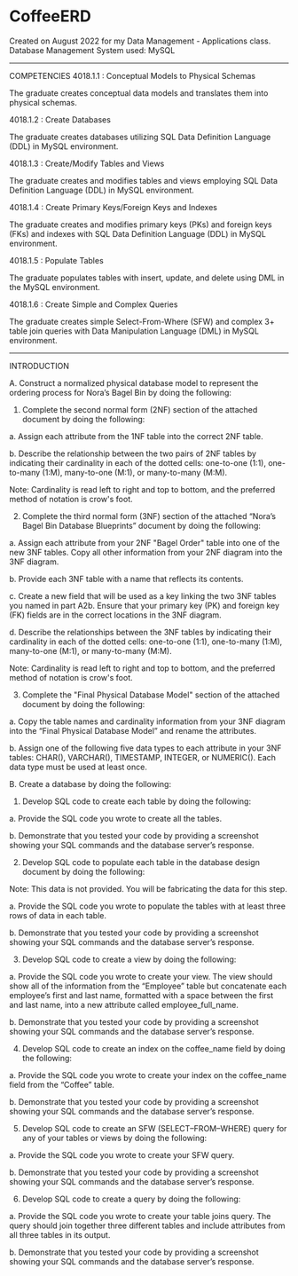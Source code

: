 # CoffeeERD
Created on August 2022 for my Data Management - Applications class.
Database Management System used: MySQL
___________________________________________________________________

COMPETENCIES
4018.1.1 : Conceptual Models to Physical Schemas

The graduate creates conceptual data models and translates them into physical schemas.

4018.1.2 : Create Databases

The graduate creates databases utilizing SQL Data Definition Language (DDL) in MySQL environment.

4018.1.3 : Create/Modify Tables and Views

The graduate creates and modifies tables and views employing SQL Data Definition Language (DDL) in MySQL environment.

4018.1.4 : Create Primary Keys/Foreign Keys and Indexes

The graduate creates and modifies primary keys (PKs) and foreign keys (FKs) and indexes with SQL Data Definition Language (DDL) in MySQL environment.

4018.1.5 : Populate Tables

The graduate populates tables with insert, update, and delete using DML in the MySQL environment.

4018.1.6 : Create Simple and Complex Queries

The graduate creates simple Select-From-Where (SFW) and complex 3+ table join queries with Data Manipulation Language (DML) in MySQL environment.
___________________________________________________________________
INTRODUCTION

A.  Construct a normalized physical database model to represent the ordering process for Nora’s Bagel Bin by doing the following:

1.  Complete the second normal form (2NF) section of the attached document by doing the following:

a.  Assign each attribute from the 1NF table into the correct 2NF table.

b.  Describe the relationship between the two pairs of 2NF tables by indicating their cardinality in each of the dotted cells: one-to-one (1:1), one-to-many (1:M), many-to-one (M:1), or many-to-many (M:M).


Note: Cardinality is read left to right and top to bottom, and the preferred method of notation is crow's foot.

2.  Complete the third normal form (3NF) section of the attached “Nora’s Bagel Bin Database Blueprints” document by doing the following:

a.  Assign each attribute from your 2NF "Bagel Order" table into one of the new 3NF tables. Copy all other information from your 2NF diagram into the 3NF diagram.

b.  Provide each 3NF table with a name that reflects its contents.

c.  Create a new field that will be used as a key linking the two 3NF tables you named in part A2b. Ensure that your primary key (PK) and foreign key (FK) fields are in the correct locations in the 3NF diagram.

d.  Describe the relationships between the 3NF tables by indicating their cardinality in each of the dotted cells: one-to-one (1:1), one-to-many (1:M), many-to-one (M:1), or many-to-many (M:M).


Note: Cardinality is read left to right and top to bottom, and the preferred method of notation is crow's foot.


3.  Complete the "Final Physical Database Model" section of the attached document by doing the following:

a.  Copy the table names and cardinality information from your 3NF diagram into the “Final Physical Database Model” and rename the attributes.

b.  Assign one of the following five data types to each attribute in your 3NF tables: CHAR(), VARCHAR(), TIMESTAMP, INTEGER, or NUMERIC(). Each data type must be used at least once.



B.  Create a database  by doing the following:

1.  Develop SQL code to create each table  by doing the following:

a.  Provide the SQL code you wrote to create all the tables.

b.  Demonstrate that you tested your code by providing a screenshot showing your SQL commands and the database server’s response.

2.  Develop SQL code to populate each table in the database design document by doing the following:

 

Note: This data is not provided. You will be fabricating the data for this step.

 

a.  Provide the SQL code you wrote to populate the tables with at least three rows of data in each table.

b.  Demonstrate that you tested your code by providing a screenshot showing your SQL commands and the database server’s response.

3.  Develop SQL code to create a view by doing the following: 

a.  Provide the SQL code you wrote to create your view. The view should show all of the information from the “Employee” table but concatenate each employee’s first and last name, formatted with a space between the first and last name, into a new attribute called employee_full_name.

b.  Demonstrate that you tested your code by providing a screenshot showing your SQL commands and the database server’s response.

4.  Develop SQL code to create an index on the coffee_name field by doing the following:

a.  Provide the SQL code you wrote to create your index on the coffee_name field from the “Coffee” table.

b.  Demonstrate that you tested your code by providing a screenshot showing your SQL commands and the database server’s response.

5.  Develop SQL code to create an SFW (SELECT–FROM–WHERE) query for any of your tables or views by doing the following: 

a.  Provide the SQL code you wrote to create your SFW query.

b.  Demonstrate that you tested your code by providing a screenshot showing your SQL commands and the database server’s response.

6.  Develop SQL code to create a query by doing the following:

a.  Provide the SQL code you wrote to create your table joins query. The query should join together three different tables and include attributes from all three tables in its output.

b.  Demonstrate that you tested your code by providing a screenshot showing your SQL commands and the database server’s response.

